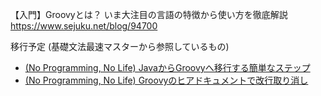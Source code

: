 【入門】Groovyとは？ いま大注目の言語の特徴から使い方を徹底解説
https://www.sejuku.net/blog/94700

移行予定 (基礎文法最速マスターから参照しているもの)
- [(No Programming, No Life) JavaからGroovyへ移行する簡単なステップ](https://npnl.hatenablog.jp/entry/20110212/1297522544)
- [(No Programming, No Life) Groovyのヒアドキュメントで改行取り消し](https://npnl.hatenablog.jp/entry/20080830/1220063759)
